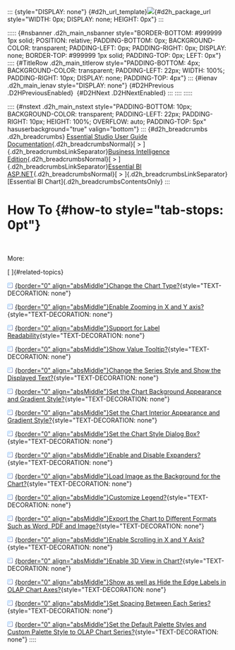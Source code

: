 ::: {style="DISPLAY: none"}
[](ms-xhelp:///?Id=d2h_url_template){#d2h_url_template}![](!package_url!){#d2h_package_url style="WIDTH: 0px; DISPLAY: none; HEIGHT: 0px"}
:::

::::: {#nsbanner .d2h_main_nsbanner style="BORDER-BOTTOM: #999999 1px solid; POSITION: relative; PADDING-BOTTOM: 0px; BACKGROUND-COLOR: transparent; PADDING-LEFT: 0px; PADDING-RIGHT: 0px; DISPLAY: none; BORDER-TOP: #999999 1px solid; PADDING-TOP: 0px; LEFT: 0px"}
:::: {#TitleRow .d2h_main_titlerow style="PADDING-BOTTOM: 4px; BACKGROUND-COLOR: transparent; PADDING-LEFT: 22px; WIDTH: 100%; PADDING-RIGHT: 10px; DISPLAY: none; PADDING-TOP: 4px"}
::: {#ienav .d2h_main_ienav style="DISPLAY: none"}
[](ms-xhelp:///?Id=59be3c68-5636-4f77-9d21-6c275f12ad1b){#D2HPrevious .D2HPreviousEnabled}  [](ms-xhelp:///?Id=4aa25edf-a9a3-4ecd-bd40-0e800d49a435){#D2HNext .D2HNextEnabled}
:::
::::
:::::

:::: {#nstext .d2h_main_nstext style="PADDING-BOTTOM: 10px; BACKGROUND-COLOR: transparent; PADDING-LEFT: 22px; PADDING-RIGHT: 10px; HEIGHT: 100%; OVERFLOW: auto; PADDING-TOP: 5px" hasuserbackground="true" valign="bottom"}
::: {#d2h_breadcrumbs .d2h_breadcrumbs}
[Essential Studio User Guide Documentation](ms-xhelp:///?Id=12457748-09e3-4d74-a240-8e049cedf030){.d2h_breadcrumbsNormal}[ \> ]{.d2h_breadcrumbsLinkSeparator}[Business Intelligence Edition](ms-xhelp:///?Id=fdf33dd8-62b2-47b9-ad7b-fc50e590bca5){.d2h_breadcrumbsNormal}[ \> ]{.d2h_breadcrumbsLinkSeparator}[Essential BI ASP.NET](ms-xhelp:///?Id=99c6694e-59c3-4c59-abb5-ce9ce9a948bc){.d2h_breadcrumbsNormal}[ \> ]{.d2h_breadcrumbsLinkSeparator}[Essential BI Chart]{.d2h_breadcrumbsContentsOnly}
:::

# How To {#how-to style="tab-stops: 0pt"}

 

More:

[ ]{#related-topics}

[![](button.gif){border="0" align="absMiddle"}Change the Chart Type?](ms-xhelp:///?Id=4aa25edf-a9a3-4ecd-bd40-0e800d49a435){style="TEXT-DECORATION: none"}

[![](button.gif){border="0" align="absMiddle"}Enable Zooming in X and Y axis?](ms-xhelp:///?Id=024bc795-1c26-4ee7-bab2-3b65365e357e){style="TEXT-DECORATION: none"}

[![](button.gif){border="0" align="absMiddle"}Support for Label Readability](ms-xhelp:///?Id=6e24ca38-d1b0-475e-98d7-c46c9e9d773e){style="TEXT-DECORATION: none"}

[![](button.gif){border="0" align="absMiddle"}Show Value Tooltip?](ms-xhelp:///?Id=6bbf413d-ed79-48c8-a932-79d78eb6f0ee){style="TEXT-DECORATION: none"}

[![](button.gif){border="0" align="absMiddle"}Change the Series Style and Show the Displayed Text?](ms-xhelp:///?Id=a76c5291-20d1-41fb-be3e-edd6ea966f1f){style="TEXT-DECORATION: none"}

[![](button.gif){border="0" align="absMiddle"}Set the Chart Background Appearance and Gradient Style?](ms-xhelp:///?Id=29e66ab4-cb59-4812-aed7-e18501b190fa){style="TEXT-DECORATION: none"}

[![](button.gif){border="0" align="absMiddle"}Set the Chart Interior Appearance and Gradient Style?](ms-xhelp:///?Id=8190cac5-d02f-4ddd-af2c-9e46402bd0ae){style="TEXT-DECORATION: none"}

[![](button.gif){border="0" align="absMiddle"}Set the Chart Style Dialog Box?](ms-xhelp:///?Id=ee89bf8e-c758-4918-a5c6-30f02ba8ab2c){style="TEXT-DECORATION: none"}

[![](button.gif){border="0" align="absMiddle"}Enable and Disable Expanders?](ms-xhelp:///?Id=7106413d-0e7a-418a-b06a-7dc6c6b5b130){style="TEXT-DECORATION: none"}

[![](button.gif){border="0" align="absMiddle"}Load Image as the Background for the Chart?](ms-xhelp:///?Id=5e08dc16-b54b-4fb8-82a0-4fd00833c60d){style="TEXT-DECORATION: none"}

[![](button.gif){border="0" align="absMiddle"}Customize Legend?](ms-xhelp:///?Id=0ba509cf-a114-4970-bd6a-73498b8b96c3){style="TEXT-DECORATION: none"}

[![](button.gif){border="0" align="absMiddle"}Export the Chart to Different Formats Such as Word, PDF and Image?](ms-xhelp:///?Id=67155179-624d-4ff6-9b45-9092d3d54049){style="TEXT-DECORATION: none"}

[![](button.gif){border="0" align="absMiddle"}Enable Scrolling in X and Y Axis?](ms-xhelp:///?Id=57a5a59f-4e36-48bd-8fbe-c4974f51a730){style="TEXT-DECORATION: none"}

[![](button.gif){border="0" align="absMiddle"}Enable 3D View in Chart?](ms-xhelp:///?Id=4eed17e1-4aef-486c-a3cc-c0edd31776d1){style="TEXT-DECORATION: none"}

[![](button.gif){border="0" align="absMiddle"}Show as well as Hide the Edge Labels in OLAP Chart Axes?](ms-xhelp:///?Id=703a1950-d5ab-4cba-a1b9-7d9101d8bd31){style="TEXT-DECORATION: none"}

[![](button.gif){border="0" align="absMiddle"}Set Spacing Between Each Series?](ms-xhelp:///?Id=4d311a70-b139-46b1-a85f-e2d9e5b9afee){style="TEXT-DECORATION: none"}

[![](button.gif){border="0" align="absMiddle"}Set the Default Palette Styles and Custom Palette Style to OLAP Chart Series?](ms-xhelp:///?Id=29c96ed1-a2a8-42b6-8bad-a10700ce56c4){style="TEXT-DECORATION: none"}
::::
